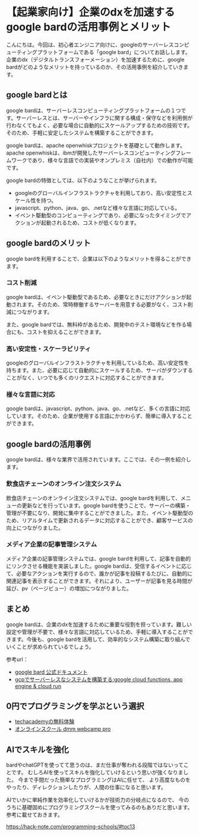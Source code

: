 <!--
title:   【起業家向け】企業のdxを加速するgoogle bardの活用事例とメリット
tags:    Bard,DX,Google,起業
id:      98b0451b17e51f40dedc
private: false
-->


# 【起業家向け】企業のdxを加速するgoogle bardの活用事例とメリット

こんにちは。今回は、初心者エンジニア向けに、googleのサーバーレスコンピューティングプラットフォームである「google bard」についてお話しします。企業のdx（デジタルトランスフォーメーション）を加速するために、google bardがどのようなメリットを持っているのか、その活用事例を紹介していきます。

## google bardとは
google bardは、サーバーレスコンピューティングプラットフォームの１つです。サーバーレスとは、サーバーやインフラに関する構成・保守などを利用側が行わなくてもよく、必要な場合に自動的にスケールアップするための技術です。そのため、手軽に安定したシステムを構築することができます。

google bardは、apache openwhiskプロジェクトを基礎として動作します。apache openwhiskは、ibmが開発したサーバーレスコンピューティングフレームワークであり、様々な言語での実装やオンプレミス（自社内）での動作が可能です。

google bardの特徴としては、以下のようなことが挙げられます。
- googleのグローバルインフラストラクチャを利用しており、高い安定性とスケール性を持つ。
- javascript、python、java、go、.netなど様々な言語に対応している。
- イベント駆動型のコンピューティングであり、必要になったタイミングでアクションが起動されるため、コストが低くなります。

## google bardのメリット
google bardを利用することで、企業は以下のようなメリットを得ることができます。

### コスト削減
google bardは、イベント駆動型であるため、必要なときにだけアクションが起動されます。そのため、常時稼働するサーバーを用意する必要がなく、コスト削減につながります。

また、google bardでは、無料枠があるため、開発中のテスト環境などを作る場合にも、コストを抑えることができます。

### 高い安定性・スケーラビリティ
googleのグローバルインフラストラクチャを利用しているため、高い安定性を持ちます。また、必要に応じて自動的にスケールするため、サーバがダウンすることがなく、いつでも多くのリクエストに対応することができます。

### 様々な言語に対応
google bardは、javascript、python、java、go、.netなど、多くの言語に対応しています。そのため、企業が使用する言語にかかわらず、簡単に導入することができます。

## google bardの活用事例
google bardは、様々な業界で活用されています。ここでは、その一例を紹介します。

### 飲食店チェーンのオンライン注文システム
飲食店チェーンのオンライン注文システムでは、google bardを利用して、メニューの更新などを行っています。google bardを使うことで、サーバーの構築・管理が不要になり、開発に集中することができました。また、イベント駆動型のため、リアルタイムで更新されるデータに対応することができ、顧客サービスの向上につながりました。

### メディア企業の記事管理システム
メディア企業の記事管理システムでは、google bardを利用して、記事を自動的にリンクさせる機能を実装しました。google bardは、受信するイベントに応じて、必要なアクションを実行するので、誰かが記事を投稿するたびに、自動的に関連記事を表示することができます。それにより、ユーザーが記事を見る時間が延び、pv（ページビュー）の増加につながりました。

## まとめ
google bardは、企業のdxを加速するために重要な役割を担っています。難しい設定や管理が不要で、様々な言語に対応しているため、手軽に導入することができます。今後も、google bardを活用して、効率的なシステム構築に取り組んでいくことが求められているでしょう。

参考url：
- [google bard 公式ドキュメント](https://cloud.google.com/run?hl=ja)
- [gcpでサーバーレスなシステムを構築する:google cloud functions, app engine & cloud run](https://qiita.com/mottox2/items/8641e7f90dcae0e8eb10)

## 0円でプログラミングを学ぶという選択
- [techacademyの無料体験](//af.moshimo.com/af/c/click?a_id=2612475&amp;p_id=1555&amp;pc_id=2816&amp;pl_id=22706&amp;url=https%3a%2f%2ftechacademy.jp%2fhtmlcss-trial%3futm_source%3dmoshimo%26utm_medium%3daffiliate%26utm_campaign%3dtextad)
- [オンラインスクール dmm webcamp pro](//af.moshimo.com/af/c/click?a_id=2612482&amp;p_id=1363&amp;pc_id=2297&amp;pl_id=39999&amp;guid=on)

## AIでスキルを強化
bardやchatGPTを使ってて思うのは、まだ仕事が奪われる段階ではないってことです。
むしろAIを使ってスキルを強化していけるという思いが強くなりました。
今まで手間だった簡単なプログラミングはAIに任せて、
より高度なものをやったり、ディレクションしたりが、人間の仕事になると思います。

AIでいかに単純作業を効率化していけるかが技術力の分岐点になるので、
今のうちに基礎固めにプログラミングスクールを使ってみるのもありだと思います。
参考に載せておきます。

https://hack-note.com/programming-schools/#toc13

